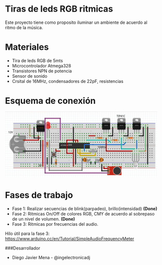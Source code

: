 # Tiras de leds RGB ritmicas
Este proyecto tiene como proposito iluminar un ambiente de acuerdo al ritmo de la música.

# Materiales
* Tira de leds RGB de 5mts
* Microcontrolador Atmega328
* Transistores NPN de potencia
* Sensor de sonido
* Crsital de 16MHz, condensadores de 22pF, resistencias

# Esquema de conexión
![grafo1](https://github.com/ingelectronicadj/tirasRGBritmicas/blob/master/imagenes/rgb.jpg?raw=true "grafo1")

# Fases de trabajo
* Fase 1: Realizar secuencias de blink(parpadeo), brillo(intensidad) **(Done)**
* Fase 2: Ritmicas On/Off de colores RGB, CMY de acuerdo al sobrepaso de un nivel de volumen. **(Done)**
* Fase 3: Ritmicas por frecuencias del audio.

Hilo útil para la fase 3: https://www.arduino.cc/en/Tutorial/SimpleAudioFrequencyMeter

###Desarrollador
* Diego Javier Mena - @ingelectronicadj
